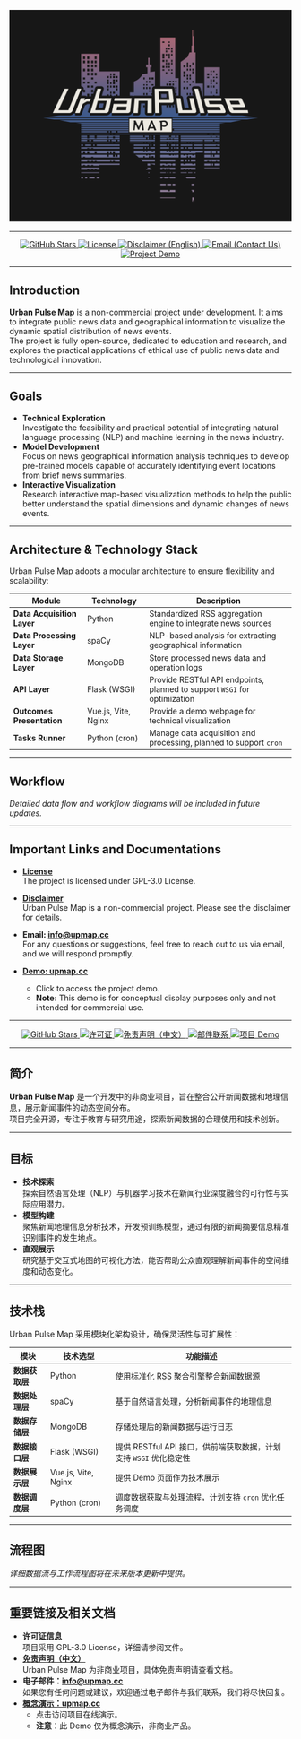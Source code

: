<!-- 项目 Logo / Project Logo -->
<p align="center">
  <picture>
    <source srcset="./docs/assets/UrbanPulseMap_LOGO_reverse_color.png" media="(prefers-color-scheme: dark)">
    <source srcset="./docs/assets/UrbanPulseMap_LOGO.png" media="(prefers-color-scheme: light)">
    <img src="./docs/assets/UrbanPulseMap_LOGO_reverse_color.svg" alt="Urban Pulse Map Logo" width="700">
  </picture>
</p>

---

<p align="center">
  <a href="https://github.com/0xliu1shou/UrbanPulseMap_Source" target="_blank">
    <img src="https://img.shields.io/github/stars/0xliu1shou/UrbanPulseMap_Source?style=for-the-badge" alt="GitHub Stars">
  </a>
  <a href="./LICENSE" target="_blank">
    <img src="https://img.shields.io/github/license/0xliu1shou/UrbanPulseMap_Source?style=for-the-badge" alt="License">
  </a>
  <a href="./docs/Disclaimer_en.md" target="_blank">
    <img src="https://img.shields.io/badge/Disclaimer-English-orange?style=for-the-badge" alt="Disclaimer (English)">
  </a>
  <a href="mailto:info@upmap.cc">
    <img src="https://img.shields.io/badge/Email-Contact%20Us-blue?style=for-the-badge" alt="Email (Contact Us)">
  </a>
  <a href="https://upmap.cc" target="_blank">
    <img src="https://img.shields.io/badge/Demo-Upmap.cc-purple?style=for-the-badge" alt="Project Demo">
  </a>
</p>

---

## Introduction
**Urban Pulse Map** is a non-commercial project under development. It aims to integrate public news data and geographical information to visualize the dynamic spatial distribution of news events.  
The project is fully open-source, dedicated to education and research, and explores the practical applications of ethical use of public news data and technological innovation.

---

## Goals
- **Technical Exploration**  
  Investigate the feasibility and practical potential of integrating natural language processing (NLP) and machine learning in the news industry.
- **Model Development**  
  Focus on news geographical information analysis techniques to develop pre-trained models capable of accurately identifying event locations from brief news summaries.
- **Interactive Visualization**  
  Research interactive map-based visualization methods to help the public better understand the spatial dimensions and dynamic changes of news events.

---

## Architecture & Technology Stack
Urban Pulse Map adopts a modular architecture to ensure flexibility and scalability:

| Module                    | Technology            | Description                                                               |
|---------------------------|-----------------------|---------------------------------------------------------------------------|
| **Data Acquisition Layer**| Python                | Standardized RSS aggregation engine to integrate news sources             |
| **Data Processing Layer** | spaCy                 | NLP-based analysis for extracting geographical information                |
| **Data Storage Layer**    | MongoDB               | Store processed news data and operation logs                              |
| **API Layer**             | Flask (WSGI)          | Provide RESTful API endpoints, planned to support `WSGI` for optimization |
| **Outcomes Presentation** | Vue.js, Vite, Nginx   | Provide a demo webpage for technical visualization                        |
| **Tasks Runner**          | Python (cron)         | Manage data acquisition and processing, planned to support `cron`         |

---

## Workflow
_Detailed data flow and workflow diagrams will be included in future updates._

---

## Important Links and Documentations
- **[License](./LICENSE)**  
  The project is licensed under GPL-3.0 License.  

- **[Disclaimer](./docs/Disclaimer_en.md)**  
  Urban Pulse Map is a non-commercial project. Please see the disclaimer for details.  

- **Email: [info@upmap.cc](mailto:info@upmap.cc)**  
  For any questions or suggestions, feel free to reach out to us via email, and we will respond promptly.
  
- **[Demo: upmap.cc](https://upmap.cc)**
  - Click to access the project demo.
  - **Note:** This demo is for conceptual display purposes only and not intended for commercial use.
---

<p align="center">
  <a href="https://github.com/0xliu1shou/UrbanPulseMap_Source" target="_blank">
    <img src="https://img.shields.io/github/stars/0xliu1shou/UrbanPulseMap_Source?style=for-the-badge" alt="GitHub Stars">
  </a>
  <a href="./LICENSE" target="_blank">
    <img src="https://img.shields.io/github/license/0xliu1shou/UrbanPulseMap_Source?style=for-the-badge" alt="许可证">
  </a>
  <a href="./docs/Disclaimer_cn.md" target="_blank">
    <img src="https://img.shields.io/badge/免责声明-中文-orange?style=for-the-badge" alt="免责声明（中文）">
  </a>
  <a href="mailto:info@upmap.cc">
    <img src="https://img.shields.io/badge/Email-联系我们-blue?style=for-the-badge" alt="邮件联系">
  </a>
  <a href="https://upmap.cc" target="_blank">
    <img src="https://img.shields.io/badge/Demo-Upmap.cc-purple?style=for-the-badge" alt="项目 Demo">
  </a>
</p>

---

## 简介
**Urban Pulse Map** 是一个开发中的非商业项目，旨在整合公开新闻数据和地理信息，展示新闻事件的动态空间分布。  
项目完全开源，专注于教育与研究用途，探索新闻数据的合理使用和技术创新。

---

## 目标
- **技术探索**  
  探索自然语言处理（NLP）与机器学习技术在新闻行业深度融合的可行性与实际应用潜力。
- **模型构建**  
  聚焦新闻地理信息分析技术，开发预训练模型，通过有限的新闻摘要信息精准识别事件的发生地点。
- **直观展示**  
  研究基于交互式地图的可视化方法，能否帮助公众直观理解新闻事件的空间维度和动态变化。

---

## 技术栈
Urban Pulse Map 采用模块化架构设计，确保灵活性与可扩展性：

| 模块               | 技术选型               | 功能描述                                                    |
|-------------------|-----------------------|------------------------------------------------------------|
| **数据获取层**      | Python                | 使用标准化 RSS 聚合引擎整合新闻数据源                           |
| **数据处理层**      | spaCy                 | 基于自然语言处理，分析新闻事件的地理信息                         |
| **数据存储层**      | MongoDB               | 存储处理后的新闻数据与运行日志                                 |
| **数据接口层**      | Flask (WSGI)          | 提供 RESTful API 接口，供前端获取数据，计划支持 `WSGI` 优化稳定性 |
| **数据展示层**      | Vue.js, Vite, Nginx   | 提供 Demo 页面作为技术展示                                    |
| **数据调度层**      | Python (cron)         | 调度数据获取与处理流程，计划支持 `cron` 优化任务调度              |

---

## 流程图
_详细数据流与工作流程图将在未来版本更新中提供。_

---

## 重要链接及相关文档
- **[许可证信息](./LICENSE)**  
  项目采用 GPL-3.0 License，详细请参阅文件。
- **[免责声明（中文）](./docs/Disclaimer_cn.md)**  
  Urban Pulse Map 为非商业项目，具体免责声明请查看文档。
- **电子邮件：[info@upmap.cc](mailto:info@upmap.cc)**  
  如果您有任何问题或建议，欢迎通过电子邮件与我们联系，我们将尽快回复。
- **[概念演示：upmap.cc](https://upmap.cc)**
  - 点击访问项目在线演示。
  - **注意**：此 Demo 仅为概念演示，非商业产品。
